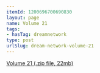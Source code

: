 ```yaml
---
itemId: 1200696700690830
layout: page
name: Volume 21
tags:
- hasTag: dreamnetwork
type: post
urlSlug: dream-network-volume-21
---
```

<a href="files/Volume_21.zip" download>Volume 21 (.zip file, 22mb)</a>